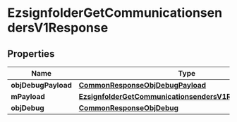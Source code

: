 
# EzsignfolderGetCommunicationsendersV1Response

## Properties
Name | Type | Description | Notes
------------ | ------------- | ------------- | -------------
**objDebugPayload** | [**CommonResponseObjDebugPayload**](CommonResponseObjDebugPayload.md) |  | 
**mPayload** | [**EzsignfolderGetCommunicationsendersV1ResponseMPayload**](EzsignfolderGetCommunicationsendersV1ResponseMPayload.md) |  | 
**objDebug** | [**CommonResponseObjDebug**](CommonResponseObjDebug.md) |  |  [optional]



